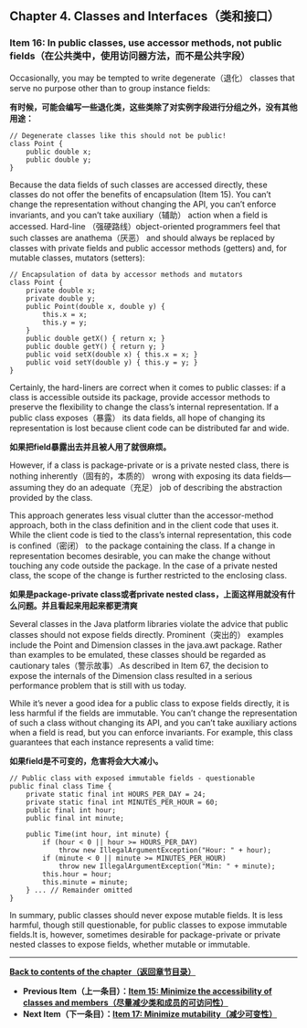 ## Chapter 4. Classes and Interfaces（类和接口）

### Item 16: In public classes, use accessor methods, not public fields（在公共类中，使用访问器方法，而不是公共字段）

Occasionally, you may be tempted to write degenerate（退化） classes that serve no purpose other than to group instance fields:

**有时候，可能会编写一些退化类，这些类除了对实例字段进行分组之外，没有其他用途：**

```
// Degenerate classes like this should not be public!
class Point {
    public double x;
    public double y;
}
```

Because the data fields of such classes are accessed directly, these classes do not offer the benefits of encapsulation (Item 15). You can’t change the representation without changing the API, you can’t enforce invariants, and you can’t take auxiliary（辅助） action when a field is accessed. Hard-line （强硬路线）object-oriented programmers feel that such classes are anathema（厌恶） and should always be replaced by classes with private fields and public accessor methods (getters) and, for mutable classes, mutators (setters):

```
// Encapsulation of data by accessor methods and mutators
class Point {
    private double x;
    private double y;
    public Point(double x, double y) {
        this.x = x;
        this.y = y;
    }
    public double getX() { return x; }
    public double getY() { return y; }
    public void setX(double x) { this.x = x; }
    public void setY(double y) { this.y = y; }
}
```

Certainly, the hard-liners are correct when it comes to public classes: if a class is accessible outside its package, provide accessor methods to preserve the flexibility to change the class’s internal representation. If a public class exposes（暴露） its data fields, all hope of changing its representation is lost because client code can be distributed far and wide.

**如果把field暴露出去并且被人用了就很麻烦。**

However, if a class is package-private or is a private nested class, there is nothing inherently（固有的，本质的） wrong with exposing its data fields—assuming they do an adequate（充足） job of describing the abstraction provided by the class. 

This approach generates less visual clutter than the accessor-method approach, both in the class definition and in the client code that uses it. While the client code is tied to the class’s internal representation, this code is confined（密闭） to the package containing the class. If a change in representation becomes desirable, you can make the change without touching any code outside the package. In the case of a private nested class, the scope of the change is further restricted to the enclosing class.

**如果是package-private class或者private nested class，上面这样用就没有什么问题。并且看起来用起来都更清爽**

Several classes in the Java platform libraries violate the advice that public classes should not expose fields directly. Prominent（突出的） examples include the Point and Dimension classes in the java.awt package. Rather than examples to be emulated, these classes should be regarded as cautionary tales（警示故事）.As described in Item 67, the decision to expose the internals of the Dimension class resulted in a serious performance problem that is still with us today.

While it’s never a good idea for a public class to expose fields directly, it is less harmful if the fields are immutable. You can’t change the representation of such a class without changing its API, and you can’t take auxiliary actions when a field is read, but you can enforce invariants. For example, this class guarantees that each instance represents a valid time:

**如果field是不可变的，危害将会大大减小。**

```
// Public class with exposed immutable fields - questionable
public final class Time {
    private static final int HOURS_PER_DAY = 24;
    private static final int MINUTES_PER_HOUR = 60;
    public final int hour;
    public final int minute;

    public Time(int hour, int minute) {
        if (hour < 0 || hour >= HOURS_PER_DAY)
            throw new IllegalArgumentException("Hour: " + hour);
        if (minute < 0 || minute >= MINUTES_PER_HOUR)
            throw new IllegalArgumentException("Min: " + minute);
        this.hour = hour;
        this.minute = minute;
    } ... // Remainder omitted
}
```

In summary, public classes should never expose mutable fields. It is less harmful, though still questionable, for public classes to expose immutable fields.It is, however, sometimes desirable for package-private or private nested classes to expose fields, whether mutable or immutable.



---
**[Back to contents of the chapter（返回章节目录）](../Chapter-4/Chapter-4-Introduction.md)**
- **Previous Item（上一条目）：[Item 15: Minimize the accessibility of classes and members（尽量减少类和成员的可访问性）](../Chapter-4/Chapter-4-Item-15-Minimize-the-accessibility-of-classes-and-members.md)**
- **Next Item（下一条目）：[Item 17: Minimize mutability（减少可变性）](../Chapter-4/Chapter-4-Item-17-Minimize-mutability.md)**
